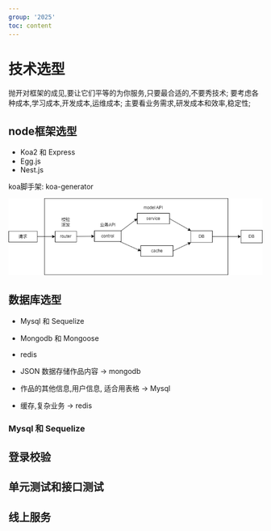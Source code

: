 ```yaml
---
group: '2025'
toc: content
---
```


# 技术选型

抛开对框架的成见,要让它们平等的为你服务,只要最合适的,不要秀技术; 要考虑各种成本,学习成本,开发成本,运维成本;
主要看业务需求,研发成本和效率,稳定性;

## node框架选型

- Koa2 和 Express
- Egg.js
- Nest.js

koa脚手架: koa-generator

![](./APIflow.drawio.png)

## 数据库选型

- Mysql 和 Sequelize
- Mongodb 和 Mongoose
- redis

- JSON 数据存储作品内容 -> mongodb
- 作品的其他信息,用户信息, 适合用表格 -> Mysql
- 缓存,复杂业务 -> redis

### Mysql 和 Sequelize

## 登录校验

## 单元测试和接口测试

## 线上服务


